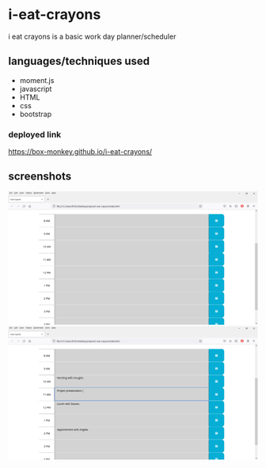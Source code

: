 # i-eat-crayons
i eat crayons is a basic work day planner/scheduler 

## languages/techniques used
- moment.js
- javascript
- HTML
- css
- bootstrap

### deployed link
https://box-monkey.github.io/i-eat-crayons/

## screenshots
![retrograde](./wds.png)
![retrograde](./wds2.png)